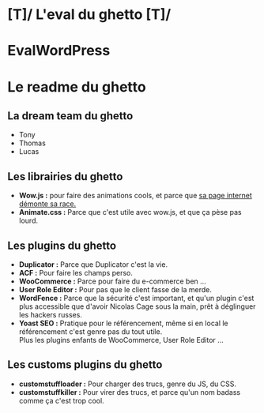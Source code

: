 # \[T]/   L'eval du ghetto   \[T]/ </h1>
# EvalWordPress
<!doctype html>
<html lang="fr">
<head>
  <meta charset="utf-8">
  <title>Titre de la page</title>
  <link rel="stylesheet" href="wp-content/themes/skeleton_childtheme/style.css">
  <script src="https://cdnjs.cloudflare.com/ajax/libs/jquery/3.1.1/jquery.min.js"></script>
</head>
<body class="readme_body wow fadeInLeft">

<div class="readme_wrap">
<h1 class="readme_h1">Le readme du ghetto</h1>
    
<h2 class="readme_h2">La dream team du ghetto</h2>
    <ul>
        <li>Tony</li>
        <li>Thomas</li>
        <li>Lucas</li>
    </ul>
    
<h2 class="readme_h2">Les librairies du ghetto</h2>
    <ul>
        <li><strong>Wow.js :</strong> pour faire des animations cools, et parce que <a href="http://mynameismatthieu.com/WOW/" target="_blank">sa page internet démonte sa race.</a></li>
        <li><strong>Animate.css :</strong> Parce que c'est utile avec wow.js, et que ça pèse pas lourd.</li>
    </ul>
    
<h2 class="readme_h2">Les plugins du ghetto</h2>
    <ul>
        <li><strong>Duplicator :</strong> Parce que Duplicator c'est la vie.</li>
        <li><strong>ACF :</strong> Pour faire les champs perso.</li>
        <li><strong>WooCommerce :</strong> Parce pour faire du e-commerce ben &hellip;</li>
        <li><strong>User Role Editor :</strong> Pour pas que le client fasse de la merde.</li>
        <li><strong>WordFence :</strong> Parce que la sécurité c'est important, et qu'un plugin c'est plus accessible que d'avoir Nicolas Cage sous la main, prêt à déglinguer les hackers russes.</li>
        <li><strong>Yoast SEO :</strong> Pratique pour le référencement, même si en local le référencement c'est genre pas du tout utile.</li>
        <span>Plus les plugins enfants de WooCommerce, User Role Editor &hellip;</span>
    </ul>
    
<h2 class="readme_h2">Les customs plugins du ghetto</h2>
    <ul>
        <li><strong>customstuffloader :</strong> Pour charger des trucs, genre du JS, du CSS.</li>
        <li><strong>customstuffkiller :</strong> Pour virer des trucs, et parce qu'un nom badass comme ça c'est trop cool.</li>
    </ul>    
    
</div>
    
<script src="wp-content/themes/skeleton_childtheme/lib/wow.min.js"></script>
<script>
    new WOW().init();
</script>
    
</body>
</html>
